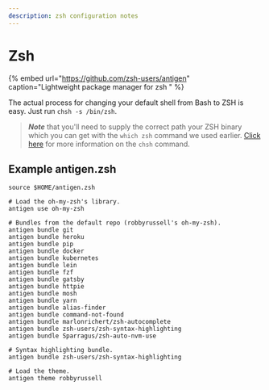 ```yaml
---
description: zsh configuration notes
---
```


# Zsh

{% embed url="https://github.com/zsh-users/antigen" caption="Lightweight package manager for zsh " %}

The actual process for changing your default shell from Bash to ZSH is easy. Just run `chsh -s /bin/zsh`.

> _**Note**_ that you'll need to supply the correct path your ZSH binary which you can get with the `which zsh` command we used earlier. [Click here](https://linux.die.net/man/1/chsh) for more information on the `chsh` command.

## Example antigen.zsh

```text
source $HOME/antigen.zsh

# Load the oh-my-zsh's library.
antigen use oh-my-zsh

# Bundles from the default repo (robbyrussell's oh-my-zsh).
antigen bundle git
antigen bundle heroku
antigen bundle pip
antigen bundle docker
antigen bundle kubernetes
antigen bundle lein
antigen bundle fzf
antigen bundle gatsby
antigen bundle httpie
antigen bundle mosh
antigen bundle yarn
antigen bundle alias-finder
antigen bundle command-not-found
antigen bundle marlonrichert/zsh-autocomplete
antigen bundle zsh-users/zsh-syntax-highlighting
antigen bundle Sparragus/zsh-auto-nvm-use

# Syntax highlighting bundle.
antigen bundle zsh-users/zsh-syntax-highlighting

# Load the theme.
antigen theme robbyrussell
```

